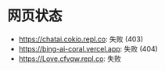 # 网页状态
- https://chatai.cokio.repl.co: 失败 (403)
- https://bing-ai-coral.vercel.app: 失败 (404)
- https://Love.cfvqw.repl.co: 失败
